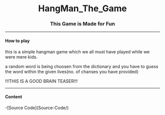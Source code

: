
<h1 align="center"><B>HangMan_The_Game</B></h1>
<h3 align="center">This Game is Made for Fun </h3>
<hr>
<h4>How to play</h4>
<p style="font-family:Cursive">

this is a simple hangman game which we all must have played while we were mere kids.

a random word is being  choosen from the dictionary and you have to guess the word within the given lives(no. of chanses you have provided)

!!!THIS IS A GOOD BRAIN TEASER!!!
</p>
<hr>
<h4>Content</h4>
  -[Source Code](Source-Code/)
